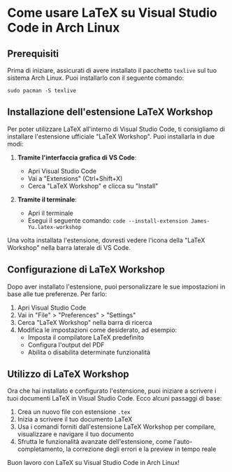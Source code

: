 # Come usare LaTeX su Visual Studio Code in Arch Linux

## Prerequisiti

Prima di iniziare, assicurati di avere installato il pacchetto `texlive` sul tuo sistema Arch Linux. Puoi installarlo con il seguente comando:

```
sudo pacman -S texlive
```

## Installazione dell'estensione LaTeX Workshop

Per poter utilizzare LaTeX all'interno di Visual Studio Code, ti consigliamo di installare l'estensione ufficiale "LaTeX Workshop". Puoi installarla in due modi:

1. **Tramite l'interfaccia grafica di VS Code**:
   - Apri Visual Studio Code
   - Vai a "Extensions" (Ctrl+Shift+X)
   - Cerca "LaTeX Workshop" e clicca su "Install"

2. **Tramite il terminale**:
   - Apri il terminale
   - Esegui il seguente comando: `code --install-extension James-Yu.latex-workshop`

Una volta installata l'estensione, dovresti vedere l'icona della "LaTeX Workshop" nella barra laterale di VS Code.

## Configurazione di LaTeX Workshop

Dopo aver installato l'estensione, puoi personalizzare le sue impostazioni in base alle tue preferenze. Per farlo:

1. Apri Visual Studio Code
2. Vai in "File" > "Preferences" > "Settings"
3. Cerca "LaTeX Workshop" nella barra di ricerca
4. Modifica le impostazioni come desiderato, ad esempio:
   - Imposta il compilatore LaTeX predefinito
   - Configura l'output del PDF
   - Abilita o disabilita determinate funzionalità

## Utilizzo di LaTeX Workshop

Ora che hai installato e configurato l'estensione, puoi iniziare a scrivere i tuoi documenti LaTeX in Visual Studio Code. Ecco alcuni passaggi di base:

1. Crea un nuovo file con estensione `.tex`
2. Inizia a scrivere il tuo documento LaTeX
3. Usa i comandi forniti dall'estensione LaTeX Workshop per compilare, visualizzare e navigare il tuo documento
4. Sfrutta le funzionalità avanzate dell'estensione, come l'auto-completamento, la correzione degli errori e la preview in tempo reale

Buon lavoro con LaTeX su Visual Studio Code in Arch Linux!
